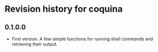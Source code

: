 # Revision history for coquina

## 0.1.0.0

* First version. A few simple functions for running shell commands and retrieving their output.
